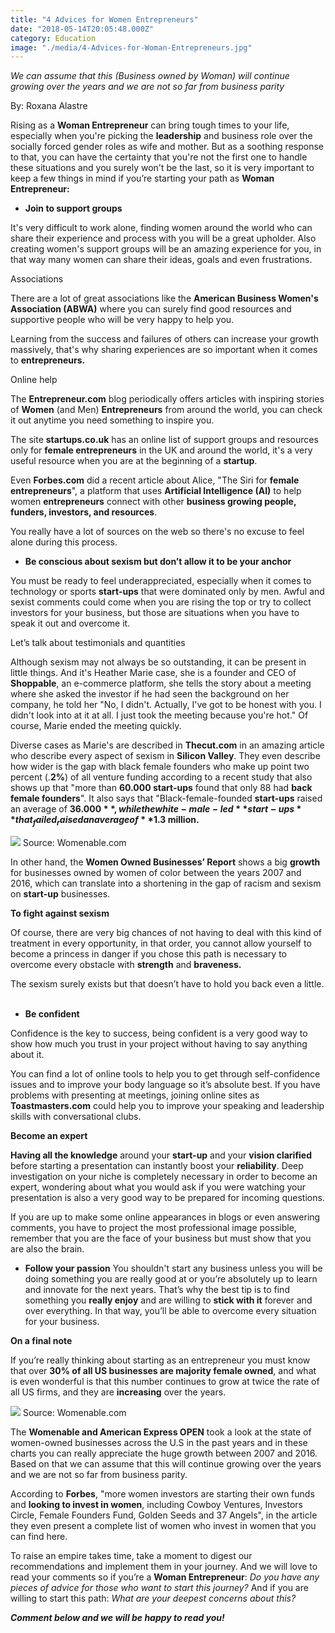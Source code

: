 ```yaml
---
title: "4 Advices for Women Entrepreneurs"
date: "2018-05-14T20:05:48.000Z"
category: Education
image: "./media/4-Advices-for-Woman-Entrepreneurs.jpg"
---
```


<title-6>*We can assume that this (Business owned by Woman) will continue growing over the years and we are not so far from business parity*</title-6>

<title-6>By: Roxana Alastre</title-6>

Rising as a **Woman Entrepreneur** can bring tough times to your life, especially when you're picking the **leadership** and business role over the socially forced gender roles as wife and mother. 
But as a soothing response to that, you can have the certainty that you're not the first one to handle these situations and you surely won't be the last, so it is very important to keep a few things in mind if you’re starting your path as **Woman Entrepreneur:**  

*    **Join to support groups** 

It's very difficult to work alone, finding women around the world who can share their experience and process with you will be a great upholder. Also creating women's support groups will be an amazing experience for you, in that way many women can share their ideas, goals and even frustrations. 

<title-6>Associations<title-6>

There are a lot of great associations like the **American Business Women's Association (ABWA)** where you can surely find good resources and supportive people who will be very happy to help you. 

Learning from the success and failures of others can increase your growth massively, that's why sharing experiences are so important when it comes to **entrepreneurs.**

<title-6>Online help</title-6>

The **Entrepreneur.com** blog periodically offers articles with inspiring stories of **Women** (and Men) **Entrepreneurs** from around the world, you can check it out anytime you need something to inspire you.

The site **startups.co.uk** has an online list of support groups and resources only for **female entrepreneurs** in the UK and around the world, it's a very useful resource when you are at the beginning of a **startup**. 

Even **Forbes.com** did a recent article about Alice, "The Siri for **female entrepreneurs**", a platform that uses **Artificial Intelligence (AI)** to help women **entrepreneurs** connect with other **business growing people, funders, investors, and resources**. 

You really have a lot of sources on the web so there's no excuse to feel alone during this process.

*   **Be conscious about sexism but don’t allow it to be your anchor**

You must be ready to feel underappreciated, especially when it comes to technology or sports **start-ups** that were dominated only by men. Awful and sexist comments could come when you are rising the top or try to collect investors for your business, but those are situations when you have to speak it out and overcome it. 

<title-6>Let’s talk about testimonials and quantities</title-6>

Although sexism may not always be so outstanding, it can be present in little things. And it's Heather Marie case, she is a founder and CEO of **Shoppable**, an e-commerce platform, she tells the story about a meeting where she asked the investor if he had seen the background on her company, he told her "No, I didn't. Actually, I've got to be honest with you. I didn't look into at it at all. I just took the meeting because you're hot." Of course, Marie ended the meeting quickly. 

Diverse cases as Marie's are described in **Thecut.com** in an amazing article who describe every aspect of sexism in **Silicon Valley**. They even describe how wider is the gap with black female founders who make up point two percent (.**2%**) of all venture funding according to a recent study that also shows up that "more than **60.000 start-ups** found that only 88 had **back female founders**". It also says that "Black-female-founded **start-ups** raised an average of **$36.000**, while the white-male-led **start-ups** that _failed_ raised an average of **$1.3 million.** 

<image src="./media/woman1.jpg"></image>
<credits>Source: Womenable.com</credits>

In other hand, the **Women Owned Businesses’ Report** shows a big **growth** for businesses owned by women of color between the years 2007 and 2016, which can translate into a shortening in the gap of racism and sexism on **start-up** businesses. 

**To fight against sexism** 

Of course, there are very big chances of not having to deal with this kind of treatment in every opportunity, in that order, you cannot allow yourself to become a princess in danger if you chose this path is necessary to overcome every obstacle with **strength** and **braveness.** 

The sexism surely exists but that doesn’t have to hold you back even a little. 
 
*   **Be confident**

Confidence is the key to success, being confident is a very good way to show how much you trust in your project without having to say anything about it. 

You can find a lot of online tools to help you to get through self-confidence issues and to improve your body language so it’s absolute best. If you have problems with presenting at meetings, joining online sites as **Toastmasters.com** could help you to improve your speaking and leadership skills with conversational clubs. 

**Become an expert** 

**Having all the knowledge** around your **start-up** and your **vision clarified** before starting a presentation can instantly boost your **reliability**. Deep investigation on your niche is completely necessary in order to become an expert, wondering about what you would ask if you were watching your presentation is also a very good way to be prepared for incoming questions. 

If you are up to make some online appearances in blogs or even answering comments, you have to project the most professional image possible, remember that you are the face of your business but must show that you are also the brain.

*   **Follow your passion**
You shouldn't start any business unless you will be doing something you are really good at or you’re absolutely up to learn and innovate for the next years. That’s why the best tip is to find something you **really enjoy** and are willing to **stick with it** forever and over everything. In that way, you’ll be able to overcome every situation for your business. 

**On a final note** 

If you’re really thinking about starting as an entrepreneur you must know that over **30% of all US businesses are majority female owned**, and what is even wonderful is that this number continues to grow at twice the rate of all US firms, and they are **increasing** over the years.  

<image src="./media/woman2.jpg"></image>
<credits>Source: Womenable.com</credits>

The **Womenable and American Express OPEN** took a look at the state of women-owned businesses across the U.S in the past years and in these charts you can really appreciate the huge growth between 2007 and 2016. Based on that we can assume that this will continue growing over the years and we are not so far from business parity. 

According to **Forbes**, "more women investors are starting their own funds and **looking to invest in women**, including Cowboy Ventures, Investors Circle, Female Founders Fund, Golden Seeds and 37 Angels", in the article they even present a complete list of women who invest in women that you can find here. 

To raise an empire takes time, take a moment to digest our recommendations and implement them in your journey. And we will love to read your comments so if you’re a **Woman Entrepreneur**: _Do you have any pieces of advice for those who want to start this journey?_ And if you are willing to start this path: _What are your deepest concerns about this?_ 

_**Comment below and we will be happy to read you!**_
